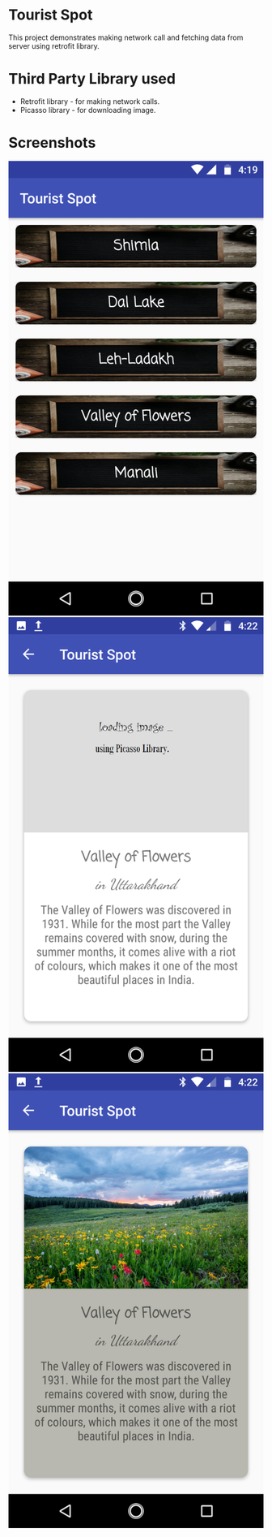 # Tourist Spot
This project demonstrates making network call and fetching data from server using retrofit library.

# Third Party Library used
* Retrofit library - for making network calls.
* Picasso library - for downloading image.

# Screenshots
![Alt text](https://raw.githubusercontent.com/Anwar014/tourist_spot_eg/master/screenshot/screen_1.png)
![Alt text](https://raw.githubusercontent.com/Anwar014/tourist_spot_eg/master/screenshot/screen_2.png)
![Alt text](https://raw.githubusercontent.com/Anwar014/tourist_spot_eg/master/screenshot/screen_3.png)

